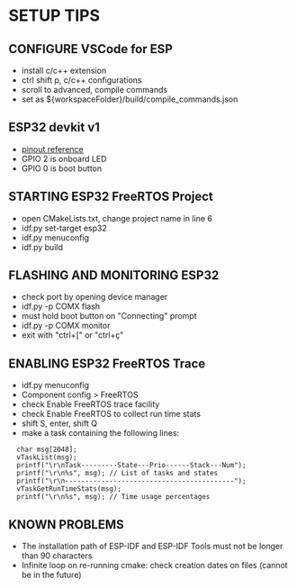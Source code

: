 # SETUP TIPS

## CONFIGURE VSCode for ESP 
- install c/c++ extension
- ctrl shift p, c/c++ configurations
- scroll to advanced, compile commands
- set as ${workspaceFolder}/build/compile_commands.json

## ESP32 devkit v1
- [pinout reference](https://lastminuteengineers.com/esp32-pinout-reference/)
- GPIO 2 is onboard LED
- GPIO 0 is boot button

## STARTING ESP32 FreeRTOS Project
- open CMakeLists.txt, change project name in line 6
- idf.py set-target esp32
- idf.py menuconfig
- idf.py build

## FLASHING AND MONITORING ESP32
- check port by opening device manager
- idf.py -p COMX flash
- must hold boot button on "Connecting" prompt
- idf.py -p COMX monitor
- exit with "ctrl+\[" or "ctrl+ç"

## ENABLING ESP32 FreeRTOS Trace
- idf.py menuconfig
- Component config > FreeRTOS
- check Enable FreeRTOS trace facility
- check Enable FreeRTOS to collect run time stats
- shift S, enter, shift Q
- make a task containing the following lines:
```
  char msg[2048];
  vTaskList(msg);
  printf("\r\nTask---------State---Prio------Stack---Num");
  printf("\r\n%s", msg); // List of tasks and states
  printf("\r\n------------------------------------------");
  vTaskGetRunTimeStats(msg);
  printf("\r\n%s", msg); // Time usage percentages
```

## KNOWN PROBLEMS
- The installation path of ESP-IDF and ESP-IDF Tools must not be longer than 90 characters
- Infinite loop on re-running cmake: check creation dates on files (cannot be in the future)
